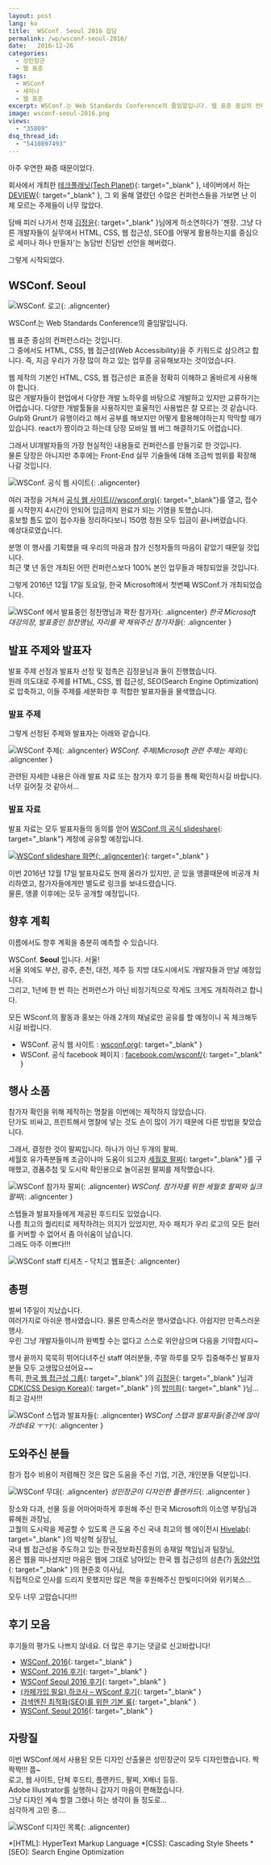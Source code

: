 ```yaml
---
layout: post
lang: ko
title:  WSConf. Seoul 2016 잡담
permalink: /wp/wsconf-seoul-2016/
date:   2016-12-26
categories:
  - 성민장군
  - 웹 표준
tags:
  - WSConf
  - 세미나
  - 웹 표준
excerpt: WSConf.는 Web Standards Conference의 줄임말입니다. 웹 표준 중심의 컨퍼런스라는 것입니다. 그 중에서도 HTML, CSS, 웹 접근성(Web Accessibility)을 주 키워드로 삼으려고 합니다. 즉, 지금 우리가 가장 많이 하고 있는 업무를 공유해보자는 것이었습니다. 웹 제작의 기본인 HTML, CSS, 웹 접근성은 표준을 정확히 이해하고 올바르게 사용해야 합니다. 많은 개발자들이 현업에서 다양한 개발 노하우를 바탕으로 개발하고 있지만 교류하기는 어렵습니다. 다양한 개발툴들을 사용하지만 효율적인 사용법은 잘 모르는 것 같습니다. Gulp와 Grunt가 유행이라고 해서 공부를 해보지만 어떻게 활용해야하는지 막막할 때가 있습니다. react가 짱이라고 하는데 당장 모바일 웹 버그 해결하기도 어렵습니다. 그래서 UI개발자들의 가장 현실적인 내용들로 컨퍼런스를 만들기로 한 것입니다. 물론 당장은 아니지만 추후에는 Front-End 실무 기술들에 대해 조금씩 범위를
image: wsconf-seoul-2016.png
views:
  - "35809"
dsq_thread_id:
  - "5410897493"
---
```


아주 우연한 짜증 때문이었다.

회사에서 개최한 [테크플래닛(Tech Planet)](//techplanet.skplanet.com){: target="_blank" }, 네이버에서 하는 [DEVIEW](//deview.kr/){: target="_blank" }, 그 외 올해 열렸던 수많은 컨퍼런스들을 가보면 난 이제 모르는 주제들이 너무 많았다.
  
담배 피러 나가서 천재 [김정윤](//www.facebook.com/kjy2143){: target="_blank" }님에게 하소연하다가 '젠장. 그냥 다른 개발자들이 실무에서 HTML, CSS, 웹 접근성, SEO를 어떻게 활용하는지를 중심으로 세미나 하나 만들자'는 농담반 진담반 선언을 해버렸다.

그렇게 시작되었다.

## WSConf. Seoul

![WSConf. 로고](/assets/img/2016/wsconf_logo-300x300.png){: .aligncenter}

WSConf.는 Web Standards Conference의 줄임말입니다.

웹 표준 중심의 컨퍼런스라는 것입니다.  
그 중에서도 HTML, CSS, 웹 접근성(Web Accessibility)을 주 키워드로 삼으려고 합니다. 즉, 지금 우리가 가장 많이 하고 있는 업무를 공유해보자는 것이었습니다.

웹 제작의 기본인 HTML, CSS, 웹 접근성은 표준을 정확히 이해하고 올바르게 사용해야 합니다.    
많은 개발자들이 현업에서 다양한 개발 노하우를 바탕으로 개발하고 있지만 교류하기는 어렵습니다. 다양한 개발툴들을 사용하지만 효율적인 사용법은 잘 모르는 것 같습니다. Gulp와 Grunt가 유행이라고 해서 공부를 해보지만 어떻게 활용해야하는지 막막할 때가 있습니다. react가 짱이라고 하는데 당장 모바일 웹 버그 해결하기도 어렵습니다.

그래서 UI개발자들의 가장 현실적인 내용들로 컨퍼런스를 만들기로 한 것입니다.    
물론 당장은 아니지만 추후에는 Front-End 실무 기술들에 대해 조금씩 범위를 확장해나갈 것입니다.

![WSConf. 공식 웹 사이트](/assets/img/2016/wsconf-website.png){: .aligncenter}

여러 과정을 거쳐서 [공식 웹 사이트(//wsconf.org)](//wsconf.org/){: target="_blank"}를 열고, 접수를 시작한지 4시간이 안되어 입금까지 완료가 되는 기염을 토했습니다.  
홍보할 틈도 없이 접수자들 정리하다보니 150명 정원 모두 입금이 끝나버렸습니다.  
예상대로였습니다.

분명 이 행사를 기획했을 때 우리의 마음과 참가 신청자들의 마음이 같았기 때문일 것입니다.  
최근 몇 년 동안 개최된 어떤 컨퍼런스보다 100% 본인 업무들과 매칭되었을 것입니다.

그렇게 2016년 12월 17일 토요일, 한국 Microsoft에서 첫번째 WSConf.가 개최되었습니다.

![WSConf 에서 발표중인 정찬명님과 꽉찬 참가자](/assets/img/2016/wsconf-naradesign.png){: .aligncenter}
*한국 Microsoft 대강의장, 발표중인 정찬명님, 자리를 꽉 채워주신 참가자들*{: .aligncenter }

## 발표 주제와 발표자

발표 주제 선정과 발표자 선정 및 접촉은 김정윤님과 둘이 진행했습니다.    
원래 의도대로 주제를 HTML, CSS, 웹 접근성, SEO(Search Engine Optimization)로 압축하고, 이들 주제를 세분화한 후 적합한 발표자들을 물색했습니다.

### 발표 주제

그렇게 선정된 주제와 발표자는 아래와 같습니다.

![WSConf 주제](/assets/img/2016/wsconf-schedule.png){: .aligncenter}
*WSConf. 주제(Microsoft 관련 주제는 제외)*{: .aligncenter }

관련된 자세한 내용은 아래 발표 자료 또는 참가자 후기 등을 통해 확인하시길 바랍니다. 너무 길어질 것 같아서...

### 발표 자료

발표 자료는 모두 발표자들의 동의를 얻어 [WSConf.의 공식 slideshare](//www.slideshare.net/wsconf){: target="_blank"} 계정에 공유할 예정입니다.

[![WSConf slideshare 화면](/assets/img/2016/wsconf-slideshare.png){: .aligncenter}](//www.slideshare.net/wsconf){: target="_blank" }

이번 2016년 12월 17일 발표자료도 현재 올라가 있지만, 곧 있을 앵콜때문에 비공개 처리하였고, 참가자들에게만 별도로 링크를 보내드렸습니다.    
물론, 앵콜 이후에는 모두 공개할 예정입니다.

## 향후 계획

이름에서도 향후 계획을 충분히 예측할 수 있습니다.

WSConf. **Seoul** 입니다. 서울!    
서울 외에도 부산, 광주, 춘천, 대전, 제주 등 지방 대도시에서도 개발자들과 만날 예정입니다.    
그리고, 1년에 한 번 하는 컨퍼런스가 아닌 비정기적으로 작게도 크게도 개최하려고 합니다.

모든 WSconf.의 활동과 홍보는 아래 2개의 채널로만 공유를 할 예정이니 꼭 체크해두시길 바랍니다.

  * WSConf. 공식 웹 사이트 : [wsconf.org](//wsconf.org/){: target="_blank" }
  * WSConf. 공식 facebook 페이지 : [facebook.com/wsconf/](//www.facebook.com/wsconf/){: target="_blank" }

## 행사 소품

참가자 확인을 위해 제작하는 명찰을 이번에는 제작하지 않았습니다.    
단가도 비싸고, 프린트해서 명찰에 넣는 것도 손이 많이 가기 때문에 다른 방법을 찾았습니다.

그래서, 결정한 것이 팔찌입니다. 하나가 아닌 두개의 팔찌.    
세월호 유가족분들께 조금이나마 도움이 되고자 [세월호 팔찌](//www.ohmycompany.com/project/prjView.php?seq=1055){: target="_blank" }를 구매했고, 경품추첨 및 도시락 확인용으로 놀이공원 팔찌를 제작했습니다.

![WSConf 참가자 팔찌](/assets/img/2016/wsconf-band.png){: .aligncenter}
*WSConf. 참가자를 위한 세월호 팔찌와 실크 팔찌*{: .aligncenter }

스텝들과 발표자들에게 제공된 후드티도 있었습니다.    
나름 최고의 퀄리티로 제작하려는 의지가 있었지만, 자수 패치가 우리 로고의 모든 컬러를 커버할 수 없어서 좀 아쉬움이 남습니다.    
그래도 아주 이쁘다!!!

![WSConf staff 티셔츠 - 닥치고 웹표준](/assets/img/2016/wsconf-tshirt.jpeg){: .aligncenter}


## 총평

벌써 1주일이 지났습니다.  
여러가지로 아쉬운 행사였습니다. 물론 만족스러운 행사였습니다. 아쉽지만 만족스러운 행사.  
우린 그냥 개발자들이니까 완벽할 수는 없다고 스스로 위안삼으며 다음을 기약합시다~

행사 끝까지 묵묵히 뛰어다녀주신 staff 여러분들, 주말 하루를 모두 집중해주신 발표자분들 모두 고생많으셨어요~~  
  특히, [한국 웹 접근성 그룹](//kwag.net){: target="_blank" }의 [김정윤](//www.facebook.com/kjy2143){: target="_blank" }님과 [CDK(CSS Design Korea)](//cssdesign.kr/forum/){: target="_blank" }의 [방미희](//www.facebook.com/miheeya2){: target="_blank" }님... 최고 감사!!!

![WSConf 스텝과 발표자들](/assets/img/2016/wsconf-staff.jpg){: .aligncenter}
*WSConf 스텝과 발표자들(중간에 많이 가셨네요 ㅜㅜ)*{: .aligncenter }

## 도와주신 분들

참가 접수 비용이 저렴해진 것은 많은 도움을 주신 기업, 기관, 개인분들 덕분입니다.

![WSConf 무대](/assets/img/2016/wsconf-placard.png){: .aligncenter}
*성민장군이 디자인한 플랜카드*{: .aligncenter }

장소와 다과, 선물 등을 어마어마하게 후원해 주신 한국 Microsoft의 이소영 부장님과 류혜원 과장님,  
고퀄의 도시락을 제공할 수 있도록 큰 도움 주신 국내 최고의 웹 에이전시 [Hivelab](//www.hivelab.co.kr/){: target="_blank" }의 박상혁 실장님,  
국내 웹 접근성을 주도하고 있는 한국정보화진흥원의 송재일 책임님과 팀장님,  
몸은 웹을 떠나셨지만 마음은 웹에 그대로 남아있는 한국 웹 접근성의 삼촌(?) [동양산업](//dyremicon.co.kr/){: target="_blank" }의 현준호 이사님,  
직접적으로 인사를 드리지 못했지만 많은 책을 후원해주신 한빛미디어와 위키북스...
  
모두 너무 고맙습니다!!!

## 후기 모음

후기들의 평가도 나쁘지 않네요. 더 많은 후기는 댓글로 신고바랍니다!

  * [WSConf. 2016](//zinee-world.tistory.com/438){: target="_blank" }
  * [WSConf. 2016 후기](//medium.com/@schemr/wsconf-2016-%ED%9B%84%EA%B8%B0-6fb4562f05ba#.t8lhtxmdr){: target="_blank" }
  * [WSConf Seoul 2016 후기](//yeoni.kr/2016/12/wsconf-seoul-2016-%ED%9B%84%EA%B8%B0/){: target="_blank" }
  * [(카페가입 필요) 하코사 &#8211; WSconf 후기](//cafe.naver.com/hacosa/191364){: target="_blank" }
  * [검색엔진 최적화(SEO)를 위한 기본 룰](//blog.naver.com/hsoojy_/220890276349){: target="_blank" }
  * [WSConf. Seoul 2016](//blog.naver.com/ghdduwn0831/220895325203){: target="_blank" }

## 자랑질

이번 WSConf.에서 사용된 모든 디자인 산출물은 성민장군이 모두 디자인했습니다. 짝짝짝!!! 풉~  
로고, 웹 사이트, 단체 후드티, 플랜카드, 팔찌, X배너 등등.  
Adobe Illustrator를 실행하니 갑자기 마음이 편해졌습니다.  
그냥 디자인 계속 할껄 그랬나 하는 생각이 들 정도로...  
심각하게 고민 중....

![WSConf 디자인 목록](/assets/img/2016/wsconf-design.png){: .aligncenter}


*[HTML]: HyperText Markup Language
*[CSS]: Cascading Style Sheets
*[SEO]: Search Engine Optimization
